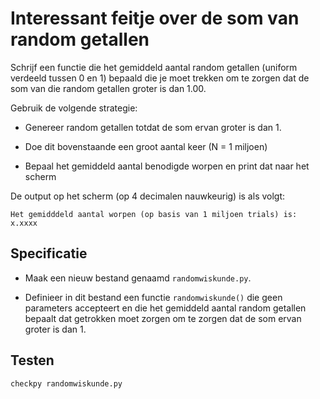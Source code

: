 # Interessant feitje over de som van random getallen 

Schrijf een functie die het gemiddeld aantal random getallen (uniform verdeeld tussen 0 en 1) bepaald die je moet trekken om te zorgen dat de som van die random getallen groter is dan 1.00.

Gebruik de volgende strategie:

  - Genereer random getallen totdat de som ervan groter is dan 1.
  
  - Doe dit bovenstaande een groot aantal keer (N = 1 miljoen) 

  - Bepaal het gemiddeld aantal benodigde worpen en print dat naar het scherm

  De output op het scherm (op 4 decimalen nauwkeurig) is als volgt:

	Het gemidddeld aantal worpen (op basis van 1 miljoen trials) is: x.xxxx 

  
## Specificatie

- Maak een nieuw bestand genaamd `randomwiskunde.py`.

- Definieer in dit bestand een functie `randomwiskunde()` die geen parameters accepteert en die het gemiddeld aantal random getallen bepaalt dat getrokken moet zorgen om te zorgen dat de som ervan groter is dan 1.

		

## Testen

	checkpy randomwiskunde.py